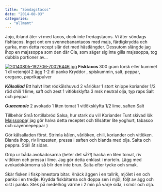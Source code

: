 ```yaml
---
title: "Söndagstacos"
date: "2014-08-03"
categories: 
  - "allmant"
---
```


Jojo, ibland äter vi med tacos, dock inte fredagstacos. Vi äter söndags fishtacos. Inget ont om svennebanantacos med majs, färdigkrydda och gurka, men detta recept slår det med hästlängder. Dessutom slängde jag ihop en majssoppa som den där Ola, som säger sig inte gilla majssoppa, tog dubbla portioner av...  
  
[![20140805-192706-70026446.jpg](/static/img/20140805-192706-70026446.jpg)](http://import.local/wp-content/uploads/2014/08/20140805-192706-70026446.jpg) **Fisktacos** 300 gram torsk eller kummel 1 dl vetemjöl 2 ägg 1-2 dl panko Kryddor , spiskummin, salt, peppar, oregano, paprikapulver

**_Kålsallad_** Ett halvt litet rödkålshuvud 2 vårlökar 1 stort knippe koriander 1/2 röd chili 1 lime, saft och zest 1 vitlöksklyfta 3 msk neutral olja, typ raps Salt och peppar

**_Guacamole_** 2 avokado 1 liten tomat 1 vitlöksklyfta 1/2 lime, saften Salt

Tillbehör Små tortillabröd Salsa, hur stark du vill Koriander Tunt skivad lök [Majssoppa](http://www.tasteline.com/Recept/Neas_majssoppa_med_chili_och_koriander)( jag gör halva detta receptet och tillsätter lite yoghurt, tabasco och cayennepeppar )

Gör kålsalladen först. Strimla kålen, vårlöken, chili, koriander och vitlöken. Blanda ihop, riv limzesten, pressa i saften och blanda med olja. Salta och peppra. Ställ åt sidan.

Gröp ur båda avokadosarna (heter det så?!) hacka en liten tomat, riv vitlöken och pressa i lime. Jag gör detta enklast i morteln. Lägg med avokadokärnorna så blir den inte brun. Salta efter tycke och smak.

Skär fisken i fiskpinnestora bitar. Knäck äggen i en tallrik, mjölet i en och panko i en tredje. Krydda fiskbitarna och doppa sen i mjöl, följt av ägg och sist i panko. Stek på medelhög värme i 2 min på varje sida, i smör och olja.
